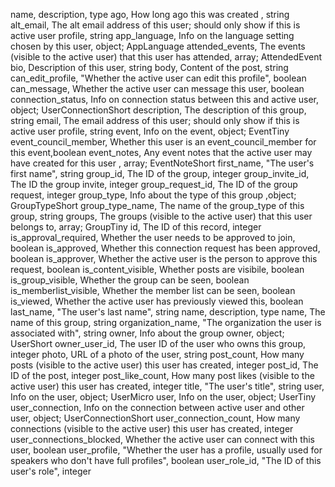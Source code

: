 name, description, type
ago, How long ago this was created , string
alt_email, The alt email address of this user; should only show if this is active user profile, string
app_language, Info on the language setting chosen by this user, object; AppLanguage
attended_events, The events (visible to the active user) that this user has attended, array; AttendedEvent
bio, Description of this user, string
body, Content of the post, string
can_edit_profile, "Whether the active user can edit this profile", boolean
can_message, Whether the active user can message this user, boolean
connection_status, Info on connection status between this and active user, object; UserConnectionShort
description, The description of this group, string
email, The email address of this user; should only show if this is active user profile, string
event, Info on the event, object; EventTiny
event_council_member, Whether this user is an event_council_member for this event,boolean
event_notes, Any event notes that the active user may have created for this user , array; EventNoteShort
first_name, "The user's first name", string
group_id, The ID of the group, integer
group_invite_id, The ID the group invite, integer
group_request_id, The ID of the group request, integer
group_type, Info about the type of this group ,object; GroupTypeShort
group_type_name, The name of the group_type of this group, string
groups, The groups (visible to the active user) that this user belongs to, array; GroupTiny
id, The ID of this record, integer
is_approval_required, Whether the user needs to be approved to join, boolean
is_approved, Whether this connection request has been approved, boolean
is_approver, Whether the active user is the person to approve this request, boolean
is_content_visible, Whether posts are visibile, boolean
is_group_visible, Whether the group can be seen, boolean
is_memberlist_visible, Whether the member list can be seen, boolean
is_viewed, Whether the active user has previously viewed this, boolean
last_name, "The user's last name", string
name, description, type
name, The name of this group, string
organization_name, "The organization the user is associated with", string
owner, Info about the group owner, object; UserShort
owner_user_id, The user ID of the user who owns this group, integer
photo, URL of a photo of the user, string
post_count, How many posts (visible to the active user) this user has created, integer
post_id, The ID of the post, integer
post_like_count, How many post likes (visible to the active user) this user has created, integer
title, "The user's title", string
user, Info on the user, object; UserMicro
user, Info on the user, object; UserTiny
user_connection, Info on the connection between active user and other user, object; UserConnectionShort
user_connection_count, How many connections (visible to the active user) this user has created, integer
user_connections_blocked, Whether the active user can connect with this user, boolean
user_profile, "Whether the user has a profile, usually used for speakers who don't have full profiles", boolean
user_role_id, "The ID of this user's role", integer